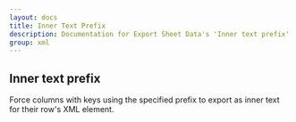 ```yaml
---
layout: docs
title: Inner Text Prefix
description: Documentation for Export Sheet Data's 'Inner text prefix' option.
group: xml
---
```


Inner text prefix
-----------------
Force columns with keys using the specified prefix to export as inner text for their row's XML element.
